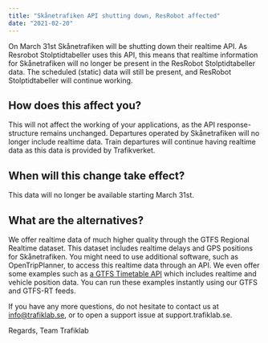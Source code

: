 ```yaml
---
title: "Skånetrafiken API shutting down, ResRobot affected"
date: "2021-02-20"
---
```


On March 31st Skånetrafiken will be shutting down their realtime API. As Resrobot Stolptidtabeller uses this API, this
means that realtime information for Skånetrafiken will no longer be present in the ResRobot Stolptidtabeller data. The
scheduled (static) data will still be present, and ResRobot Stolptidtabeller will continue working.

## How does this affect you?

This will not affect the working of your applications, as the API response-structure remains unchanged. Departures
operated by Skånetrafiken will no longer include realtime data. Train departures will continue having realtime data as
this data is provided by Trafikverket.

## When will this change take effect?

This data will no longer be available starting March 31st.

## What are the alternatives?

We offer realtime data of much higher quality through the GTFS Regional Realtime dataset. This dataset includes realtime
delays and GPS positions for Skånetrafiken. You might need to use additional software, such as OpenTripPlanner, to
access this realtime data through an API. We even offer some examples such
as [a GTFS Timetable API](https://github.com/trafiklab/gtfs-examples/tree/master/python/gtfsToTimetableApi) which
includes realtime and vehicle position data. You can run these examples instantly using our GTFS and GTFS-RT feeds.

If you have any more questions, do not hesitate to contact us at info@trafiklab.se, or to open a support issue at
support.trafiklab.se.

Regards, Team Trafiklab